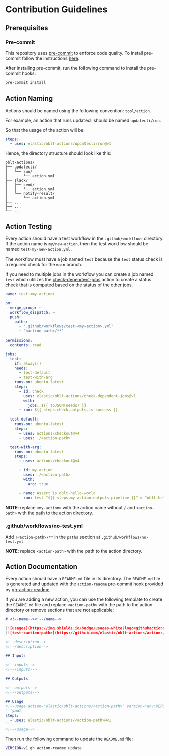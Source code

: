 # Contribution Guidelines

## Prerequisites

### Pre-commit

This repository uses [pre-commit](https://pre-commit.com/) to enforce code quality.
To install pre-commit follow the instructions [here](https://pre-commit.com/#install).

After installing pre-commit, run the following command to install the pre-commit hooks:

```bash
pre-commit install
```

## Action Naming

Actions should be named using the following convention: `tool/action`.

For example, an action that runs updatecli should be named `updatecli/run`.

So that the usage of the action will be:

```yaml
steps:
  - uses: elastic/oblt-actions/updatecli/run@v1
```

Hence, the directory structure should look like this:

```
oblt-actions/
├── updatecli/
│   └── run/
│       └── action.yml
├── slack/
│   ├── send/
│   │   └── action.yml
│   └── notify-result/
│       └── action.yml
├── ...
├── ...
└── ...
```

## Action Testing

Every action should have a test workflow in the `.github/workflows` directory.
If the action name is `my/new-action`, then the test workflow should be named `test-my-new-action.yml.`

The workflow must have a job named `test` because the `test` status check is a required check for the `main` branch.

If you need to multiple jobs in the workflow you can create a job named `test` which utilizes the [check-dependent-jobs](../check-dependent-jobs) action
to create a status check that is computed based on the status of the other jobs.

```yaml
name: test-<my-action>

on:
  merge_group: ~
  workflow_dispatch: ~
  push:
    paths:
      - '.github/workflows/test-<my-action>.yml'
      - '<action-path>/**'

permissions:
  contents: read

jobs:
  test:
    if: always()
    needs:
      - test-default
      - test-with-arg
    runs-on: ubuntu-latest
    steps:
      - id: check
        uses: elastic/oblt-actions/check-dependent-jobs@v1
        with:
          jobs: ${{ toJSON(needs) }}
      - run: ${{ steps.check.outputs.is-success }}

  test-default:
    runs-on: ubuntu-latest
    steps:
      - uses: actions/checkout@v4
      - uses: ./<action-path>

  test-with-arg:
    runs-on: ubuntu-latest
    steps:
      - uses: actions/checkout@v4

      - id: my-action
        uses: ./<action-path>
        with:
          arg: true

      - name: Assert is oblt-hello-world
        run: test "${{ steps.my-action.outputs.pipeline }}" = "oblt-hello-world"
```

**NOTE**: replace `<my-action>` with the action name without `/` and `<action-path>` with the path to the action directory.

### .github/workflows/no-test.yml

Add `!<action-path>/**` in the `paths` section at `.github/workflows/no-test.yml`

**NOTE**: replace `<action-path>` with the path to the action directory.

## Action Documentation
Every action should have a `README.md` file in its directory.
The `README.md` file is generated and updated with the `action-readme`
pre-commit hook provided by [gh-action-readme](https://github.com/reakaleek/gh-action-readme).

If you are adding a new action, you can use the following template to create the `README.md` file
and replace `<action-path>` with the path to the action directory or remove sections that are not applicable:

````markdown
# <!--name--><!--/name-->

[![usages](https://img.shields.io/badge/usages-white?logo=githubactions&logoColor=blue)](https://github.com/search?q=elastic%2Foblt-actions%2F<action-path>+%28path%3A.github%2Fworkflows+OR+path%3A**%2Faction.yml+OR+path%3A**%2Faction.yaml%29&type=code)
[![test-<action-path>](https://github.com/elastic/oblt-actions/actions/workflows/test-<action-path>.yml/badge.svg?branch=main)](https://github.com/elastic/oblt-actions/actions/workflows/test-<action-path>.yml)

<!--description-->
<!--/description-->

## Inputs

<!--inputs-->
<!--/inputs-->

## Outputs

<!--outputs-->
<!--/outputs-->

## Usage
<!--usage action="elastic/oblt-actions/<action-path>" version="env:VERSION"-->
```yaml
steps:
  - uses: elastic/oblt-actions/<action-path>@v1
```
<!--/usage-->
````

Then run the following command to update the `README.md` file:

```bash
VERSION=v1 gh action-readme update
```
